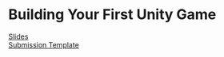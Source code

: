 # Building Your First Unity Game

[Slides](https://gitpitch.com/DouglasUrner/GDP1?p=units/4/assignments/2-first-unity-game)  
[Submission Template](https://docs.google.com/document/d/1Xoz-bjT4HfPt41hUefazcZuPo5vb6eDJupQLSq4mAP8/edit?usp=sharing)
